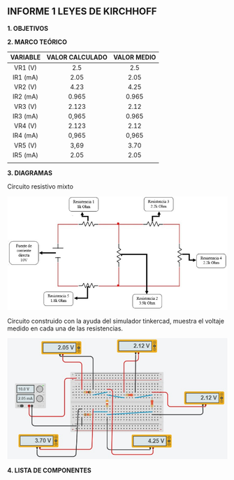 ##  INFORME 1 LEYES DE KIRCHHOFF

**1. OBJETIVOS**

**2. MARCO TEÓRICO**

|**VARIABLE**|**VALOR CALCULADO**|**VALOR MEDIO**|
|:-----------:|:-----------:|:--------------:|
|VR1 (V)|2.5|2.5|
|IR1 (mA)|2.05|2.05|
|VR2 (V)|4.23|4.25|
|IR2 (mA)|0.965|0.965|
|VR3 (V)|2.123|2.12|
|IR3 (mA)|0,965|0.965|
|VR4 (V)|2.123|2.12|
|IR4 (mA)|0,965|0,965|
|VR5 (V)|3,69|3.70|
|IR5 (mA)|2.05|2.05|
||||||

**3. DIAGRAMAS**

Circuito resistivo mixto

![](https://github.com/Juan-99/Fundamentos-de-Circuitos-4867-4877/blob/main/img/Diagrama%20del%20circuito.jpg)

Circuito construido con la ayuda del simulador tinkercad, muestra el voltaje medido en cada una de las resistencias.

![](https://github.com/Juan-99/Fundamentos-de-Circuitos-4867-4877/blob/main/img/Circuito%20armado%20con%20tinkercad.jpg)

**4. LISTA DE COMPONENTES**


